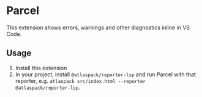 # Parcel

This extension shows errors, warnings and other diagnostics inline in VS Code.

## Usage

1. Install this extension
2. In your project, install `@atlaspack/reporter-lsp` and run Parcel with that reporter, e.g. `atlaspack src/index.html --reporter @atlaspack/reporter-lsp`.
